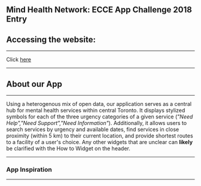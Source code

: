 Mind Health Network: ECCE App Challenge 2018 Entry
---
## Accessing the website:
---
Click [here](http://www.google.ca)

---
## **About our App**
---
Using a heterogenous mix of open data, our application serves as a central hub for mental health services within central Toronto. It displays stylized symbols for each of the three urgency categories of a given service (*"Need Help","Need Support","Need Information"*). Additionally, it allows users to search services by urgency and available dates, find services in close proximity (within 5 km) to their current location, and provide shortest routes to a facility of a user's choice. Any other widgets that are unclear can **likely** be clarified with the How to Widget on the header. 

---
### **App Inspiration**
---
